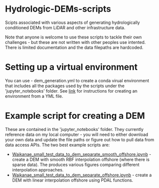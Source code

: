 # Hydrologic-DEMs-scripts
Scipts associated with various aspects of generating hydrologically conditioned DEMs from LiDAR and other infrastructure data.

Note that anyone is welcome to use these scripts to tackle their own challenges - but these are not written with other peoples use intented. There is limited documentation and the data filepaths are hardcoded.

# Setting up a virtual environment
You can use - dem_generation.yml to create a conda virual environment that includes all the packages used by the scripts under the 'jupyter_notebooks' folder. See [link](https://conda.io/projects/conda/en/latest/user-guide/tasks/manage-environments.html) for instructions for creating an environment from a YML file. 

# Example script for creating a DEM
These are contained in the 'jupyter_notebooks' folder. They currently reference data on my local computer - you will need to either download your own data and update the file paths or figure out how to pull data from data access APIs. The two best example scripts are:
* [Waikanae_small_test_data_to_dem_separate_smooth_offshore.ipynb](https://github.com/rosepearson/Hydrologic-DEMs-scripts/blob/main/jupyter_notebooks/Waikanae_small_test_data_to_dem_separate_smooth_offshore.ipynb) - create a DEM with smooth RBF interpolation offshore (where there is sparse data). The produces various figures comparing different interpolation approaches.
* [Waikanae_small_test_data_to_dem_separate_offshore.ipynb](https://github.com/rosepearson/Hydrologic-DEMs-scripts/blob/main/jupyter_notebooks/Waikanae_small_test_data_to_dem_separate_offshore.ipynb) - create a DEM with linear interpolation offshore using PDAL functions.
